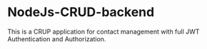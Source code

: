 # NodeJs-CRUD-backend
This is a CRUP application for contact management with full JWT Authentication and Authorization.
